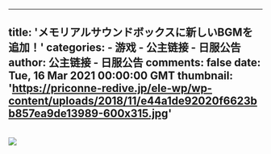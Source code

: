 
---
title: 'メモリアルサウンドボックスに新しいBGMを追加！'
categories: 
    - 游戏
    - 公主链接 - 日服公告
author: 公主链接 - 日服公告
comments: false
date: Tue, 16 Mar 2021 00:00:00 GMT
thumbnail: 'https://priconne-redive.jp/ele-wp/wp-content/uploads/2018/11/e44a1de92020f6623bb857ea9de13989-600x315.jpg'
---

<div>   
<br><img src="https://priconne-redive.jp/ele-wp/wp-content/uploads/2018/11/e44a1de92020f6623bb857ea9de13989-600x315.jpg" referrerpolicy="no-referrer">  
</div>
            